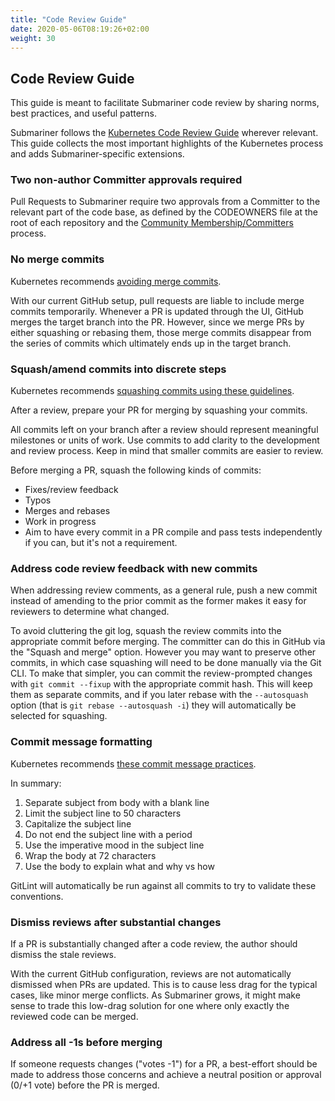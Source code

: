 ```yaml
---
title: "Code Review Guide"
date: 2020-05-06T08:19:26+02:00
weight: 30
---
```


## Code Review Guide

This guide is meant to facilitate Submariner code review by sharing norms, best practices, and useful patterns.

Submariner follows the [Kubernetes Code Review Guide][kube code review guide] wherever relevant. This guide collects the most important
highlights of the Kubernetes process and adds Submariner-specific extensions.

### Two non-author Committer approvals required

Pull Requests to Submariner require two approvals from a Committer to the relevant part of the code base, as defined by the CODEOWNERS file
at the root of each repository and the [Community
Membership/Committers](../contributor-roles/#committers) process.

### No merge commits

Kubernetes recommends [avoiding merge commits][merge commits].

With our current GitHub setup, pull requests are liable to include merge commits temporarily. Whenever a PR is updated through the UI,
GitHub merges the target branch into the PR. However, since we merge PRs by either squashing or rebasing them, those merge commits
disappear from the series of commits which ultimately ends up in the target branch.

### Squash/amend commits into discrete steps

Kubernetes recommends [squashing commits using these guidelines][squashing].

After a review, prepare your PR for merging by squashing your commits.

All commits left on your branch after a review should represent meaningful milestones or units of work. Use commits to add clarity to the
development and review process. Keep in mind that smaller commits are easier to review.

Before merging a PR, squash the following kinds of commits:

* Fixes/review feedback
* Typos
* Merges and rebases
* Work in progress
* Aim to have every commit in a PR compile and pass tests independently if you can, but it's not a requirement.

### Address code review feedback with new commits

When addressing review comments, as a general rule, push a new commit instead of amending to the prior commit as the former makes it easy
for reviewers to determine what changed.

To avoid cluttering the git log, squash the review commits into the appropriate commit before merging. The committer can do this in GitHub
via the "Squash and merge" option. However you may want to preserve other commits, in which case squashing will need to be done manually via
the Git CLI. To make that simpler, you can commit the review-prompted changes with `git commit --fixup` with the appropriate commit hash.
This will keep them as separate commits, and if you later rebase with the `--autosquash` option (that is `git rebase --autosquash -i`) they
will automatically be selected for squashing.

### Commit message formatting

Kubernetes recommends [these commit message practices][commit messages].

In summary:

1. Separate subject from body with a blank line
2. Limit the subject line to 50 characters
3. Capitalize the subject line
4. Do not end the subject line with a period
5. Use the imperative mood in the subject line
6. Wrap the body at 72 characters
7. Use the body to explain what and why vs how

GitLint will automatically be run against all commits to try to validate these conventions.

### Dismiss reviews after substantial changes

If a PR is substantially changed after a code review, the author should dismiss the stale reviews.

With the current GitHub configuration, reviews are not automatically dismissed when PRs are updated. This is to cause less drag for the
typical cases, like minor merge conflicts. As Submariner grows, it might make sense to trade this low-drag solution for one where only
exactly the reviewed code can be merged.

### Address all -1s before merging

If someone requests changes ("votes -1") for a PR, a best-effort should be made to address those concerns and achieve a neutral position or
approval (0/+1 vote) before the PR is merged.

[kube code review guide]: https://github.com/kubernetes/community/blob/master/contributors/guide/contributing.md#code-review
[merge commits]: https://github.com/kubernetes/community/blob/master/contributors/guide/github-workflow.md#4-keep-your-branch-in-sync
[squashing]: https://github.com/kubernetes/community/blob/master/contributors/guide/github-workflow.md#squash-commits
[commit messages]: https://chris.beams.io/posts/git-commit/
